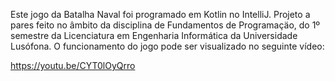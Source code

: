Este jogo da Batalha Naval foi programado em Kotlin no IntelliJ. Projeto a pares feito no âmbito da disciplina de Fundamentos de Programaçäo, do 1º semestre da Licenciatura em Engenharia Informática da Universidade Lusófona. O funcionamento do jogo pode ser visualizado no seguinte vídeo:

https://youtu.be/CYT0lOyQrro
